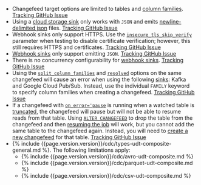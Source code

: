 - Changefeed target options are limited to tables and [column families](changefeeds-on-tables-with-column-families.html). [Tracking GitHub Issue](https://github.com/cockroachdb/cockroach/issues/73435)
- Using a [cloud storage sink](changefeed-sinks.html#cloud-storage-sink) only works with `JSON` and emits [newline-delimited json](http://ndjson.org) files. [Tracking GitHub Issue](https://github.com/cockroachdb/cockroach/issues/73432)
- Webhook sinks only support HTTPS. Use the [`insecure_tls_skip_verify`](create-changefeed.html#tls-skip-verify) parameter when testing to disable certificate verification; however, this still requires HTTPS and certificates. [Tracking GitHub Issue](https://github.com/cockroachdb/cockroach/issues/73431)
- [Webhook sinks](changefeed-sinks.html#webhook-sink) only support emitting `JSON`. [Tracking GitHub Issue](https://github.com/cockroachdb/cockroach/issues/73432)
- There is no concurrency configurability for [webhook sinks](changefeed-sinks.html#webhook-sink). [Tracking GitHub Issue](https://github.com/cockroachdb/cockroach/issues/73430)
- Using the [`split_column_families`](create-changefeed.html#split-column-families) and [`resolved`](create-changefeed.html#resolved-option) options on the same changefeed will cause an error when using the following [sinks](changefeed-sinks.html): Kafka and Google Cloud Pub/Sub. Instead, use the individual `FAMILY` keyword to specify column families when creating a changefeed. [Tracking GitHub Issue](https://github.com/cockroachdb/cockroach/issues/79452)
- If a changefeed with [`on_error='pause`](create-changefeed.html#on-error) is running when a watched table is [truncated](truncate.html), the changefeed will pause but will not be able to resume reads from that table. Using [`ALTER CHANGEFEED`](alter-changefeed.html) to drop the table from the changefeed and then [resuming the job](resume-job.html) will work, but you cannot add the same table to the changefeed again. Instead, you will need to [create a new changefeed](create-changefeed.html#start-a-new-changefeed-where-another-ended) for that table. [Tracking GitHub Issue](https://github.com/cockroachdb/cockroach/issues/98506)
- {% include {{page.version.version}}/cdc/types-udt-composite-general.md %}. The following limitations apply:
    - {% include {{page.version.version}}/cdc/avro-udt-composite.md %}
    - {% include {{page.version.version}}/cdc/parquet-udt-composite.md %}
    - {% include {{page.version.version}}/cdc/csv-udt-composite.md %}